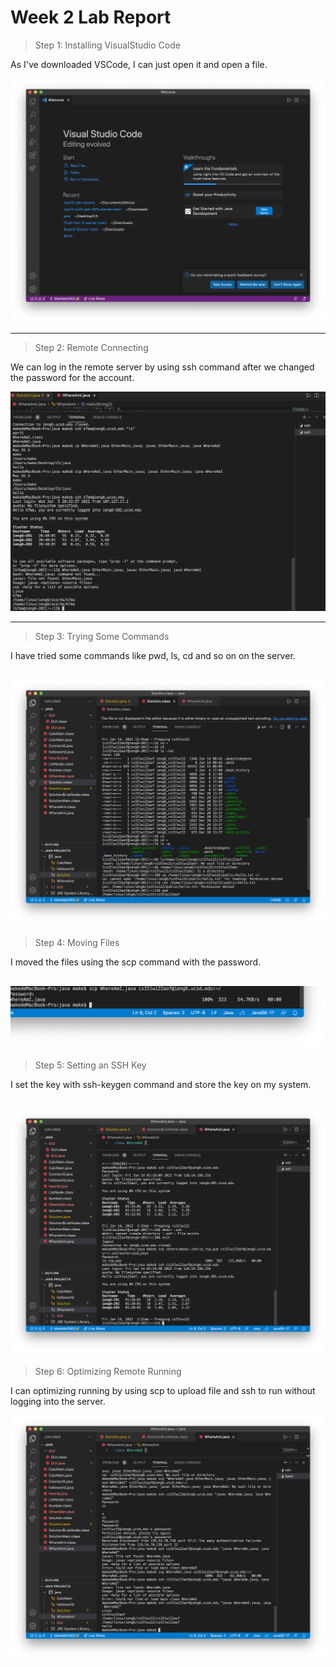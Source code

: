 # Week 2 Lab Report

>Step 1: Installing VisualStudio Code

As I've downloaded VSCode, I can just open it and open a file.

![Image](./screenshots/installing.png)

---
>Step 2: Remote Connecting

We can log in the remote server by using ssh command after we changed the password for the account.

![Image](./screenshots/remote.png)

---
>Step 3: Trying Some Commands

I have tried some commands like pwd, ls, cd and so on on the server.

![Image](./screenshots/trying.png)
---
>Step 4: Moving Files

I moved the files using the scp command with  the password.

![Image](./screenshots/moving.png)
---
>Step 5: Setting an SSH Key

I set the key with ssh-keygen command and store the key on my system.

![Image](./screenshots/key.png)
---
>Step 6: Optimizing Remote Running

I can optimizing running by using scp to upload file and ssh to run without logging into the server.

![Image](./screenshots/opt.png)
